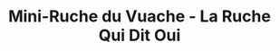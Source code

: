 ---
title: "Mini-Ruche du Vuache - La Ruche Qui Dit Oui"
url: /chenex/mini-ruche-du-vuache-la-ruche-qui-dit-oui/
shop: commodité
---